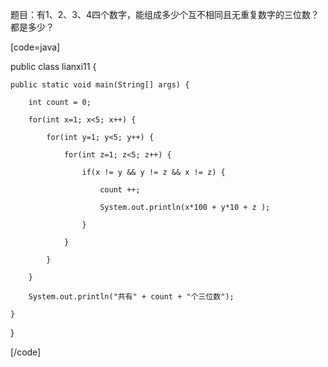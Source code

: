 题目：有1、2、3、4四个数字，能组成多少个互不相同且无重复数字的三位数？都是多少？
[code=java]   
public class lianxi11 {
	public static void main(String[] args) {
		int count = 0;
		for(int x=1; x<5; x++) {
			for(int y=1; y<5; y++) {
				for(int z=1; z<5; z++) {
					if(x != y && y != z && x != z) {
						count ++;
						System.out.println(x*100 + y*10 + z );
					}
			    }
			}
		}
		System.out.println("共有" + count + "个三位数");
	}
}
[/code]